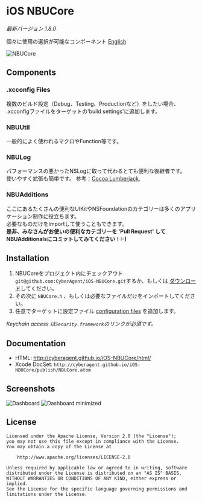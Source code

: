 iOS NBUCore
===========  
_最新バージョン 1.8.0_

個々に使用の選択が可能なコンポーネント [English](https://github.com/CyberAgent/iOS-NBUCore/blob/master/README.md)

![NBUCore](https://github.com/CyberAgent/iOS-NBUCore/wiki/images/NBUCore.png)

Components
----------

### .xcconfig Files

複数のビルド設定（Debug、Testing、Productionなど）をしたい場合、  
.xcconfigファイルをターゲットの'build settings'に追加します。

### NBUUtil

一般的によく使われるマクロやFunction等です。

### NBULog

パフォーマンスの悪かったNSLogに取って代わるとても便利な後継者です。  
使いやすく拡張も簡単です。 参考：[Cocoa Lumberjack](https://github.com/robbiehanson/CocoaLumberjack).

### NBUAdditions

ここにあるたくさんの便利なUIKitやNSFoundationのカテゴリーは多くのアプリケーション制作に役立ちます。  
必要なものだけをImportして使うこともできます。  
**是非、みなさんがお使いの便利なカテゴリーを 'Pull Request' してNBUAdditionalsにコミットしてみてください！:-)**

Installation
------------

1. NBUCoreをプロジェクト内にチェックアウト`git@github.com:CyberAgent/iOS-NBUCore.git`するか、もしくは [ダウンロード](https://github.com/CyberAgent/iOS-NBUCore/tags)してください。  
2. その次に `NBUCore.h` 、もしくは必要なファイルだけをインポートしてください。  
3. 任意でターゲットに設定ファイル [configuration files](#nbucore_xcconfig-files) を追加します。  
 
_Keychain access は`Security.framework`のリンクが必須です。_
 
Documentation
-------------
 
* HTML: http://cyberagent.github.io/iOS-NBUCore/html/
* Xcode DocSet: `http://cyberagent.github.io/iOS-NBUCore/publish/NBUCore.atom`
 
Screenshots
-----------
 
![Dashboard](https://github.com/CyberAgent/iOS-NBUCore/wiki/images/Dashboard.png "On-device log console")
![Dashboard minimized](https://github.com/CyberAgent/iOS-NBUCore/wiki/images/Dashboard_minimized.png "Minimized log console")

License
-------

    Licensed under the Apache License, Version 2.0 (the "License");
    you may not use this file except in compliance with the License. 
    You may obtain a copy of the License at

        http://www.apache.org/licenses/LICENSE-2.0

    Unless required by applicable law or agreed to in writing, software
    distributed under the License is distributed on an "AS IS" BASIS,
    WITHOUT WARRANTIES OR CONDITIONS OF ANY KIND, either express or implied.
    See the License for the specific language governing permissions and
    limitations under the License.

